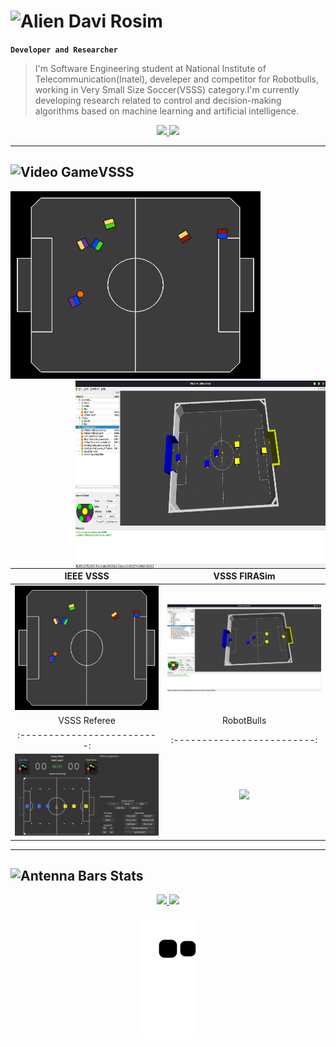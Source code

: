 # <img src="https://raw.githubusercontent.com/Tarikul-Islam-Anik/Animated-Fluent-Emojis/master/Emojis/Smilies/Alien.png" alt="Alien" width="25" height="25" /> Davi Rosim

**`Developer and Researcher`**

>I'm Software Engineering student at National Institute of Telecommunication(Inatel), develeper and competitor for Robotbulls, working in Very Small Size Soccer(VSSS) category.I'm currently developing research related to control and decision-making algorithms based on machine learning and artificial intelligence.

<div id="info" align="center">
    <a href="https://www.linkedin.com/in/davirosimes/">
        <img src="https://img.shields.io/badge/-LINKEDIN-blue?style=flat-square&logo=Linkedin&logoColor=white"/>
    </a>
    <a href="mailto:davi.rosim@ges.inatel.br">
        <img src="https://img.shields.io/badge/-EMAIL-red?style=flat-square&logo=Gmail&logoColor=white"/>
    </a>
</div>

---

<h2 align="left"><img src="https://raw.githubusercontent.com/Tarikul-Islam-Anik/Animated-Fluent-Emojis/master/Emojis/Activities/Video%20Game.png" alt="Video Game" width="25" height="25" />VSSS</h2>

<img src="rsc/vsss.gif" width="400" height="300"/> <img align="right" src="rsc/firasim.png" width="400" height="300">                
                     
   IEEE VSSS               |      VSSS FIRASim         |   
:-------------------------:|:-------------------------:|
 ![](rsc/vsss.gif)         |   ![](rsc/firasim.png)    |
     VSSS Referee          |      RobotBulls           |
:-------------------------:|:-------------------------:|
 ![](rsc/vsssreferee.png)  |   ![](rsc/robotbulls.gif) |

---

<h2 align="left"><img src="https://raw.githubusercontent.com/Tarikul-Islam-Anik/Animated-Fluent-Emojis/master/Emojis/Symbols/Antenna%20Bars.png" alt="Antenna Bars" width="25" height="25" /> Stats</h2>

<div align='center'>
  <a href="">
  <img height="180em" src="https://github-readme-stats.vercel.app/api?username=DaviRosimES&show_icons=true&theme=dracula"/>
  <img height="180em" src="https://github-readme-stats.vercel.app/api/top-langs/?username=DaviRosimES&layout=compact&langs_cont=16&theme=dracula"/>
</div align='center'>

<h4 align='center'>
 
  ![Snake animation](https://github.com/DreamkitteXz/DreamkitteXz/blob/output/github-contribution-grid-snake.svg)

<h4 align='center'>

